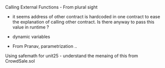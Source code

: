 Calling External Functions - From plural sight

* it seems address of other contract is hardcoded in one contract to ease the explanation of calling other contract. Is there anyway to pass this value in runtime ?
* dynamic variables

* From Pranav, parametrization ..  





Using safemath for unit25 - understand the menaing of this from CrowdSale.sol


